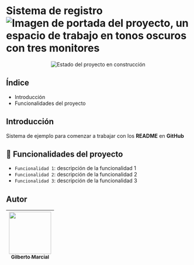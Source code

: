 <h1>
  Sistema de registro
  <img src="https://media.licdn.com/dms/image/v2/D5616AQGkXJSTJvTnVg/profile-displaybackgroundimage-shrink_350_1400/B56ZhiVirhG4AY-/0/1753996472161?e=1756944000&v=beta&t=rZE1lZr35nbCYlbyj-yrnDynd3fO_BW-ebryWHxt3GQ" alt="Imagen de portada del proyecto, un espacio de trabajo en tonos oscuros con tres monitores">
</h1>

<p align="center">
  <img src="https://img.shields.io/badge/status-under%20construction-CC615F" alt="Estado del proyecto en construcción">
</p>

<h2>Índice</h2>
<ul>
  <li>Introducción</li>
  <li>Funcionalidades del proyecto</li>
</ul>

<h2>Introducción</h2>
<p>Sistema de ejemplo para comenzar a trabajar con los <strong>README</strong> en <strong>GitHub</strong></p>

## :hammer: Funcionalidades del proyecto
- `Funcionalidad 1`: descripción de la funcionalidad 1
- `Funcionalidad 2`: descripción de la funcionalidad 2
- `Funcionalidad 3`: descripción de la funcionalidad 3

## Autor
| [<img src="https://media.licdn.com/dms/image/v2/D5603AQEts8ceC8ApOA/profile-displayphoto-scale_400_400/B56ZhiDqxXG4Ak-/0/1753991786071?e=1756944000&v=beta&t=jmqwUWtDr_hdfqDq3czV4I6gKF4P4LIftrob1eom95c" width=115><br><sub>Gilberto Marcial</sub>](https://github.com/gmarcialj) |
| :---: |

